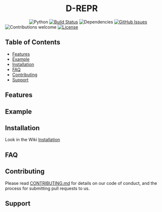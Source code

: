 <h1 align="center">D-REPR</h1>

&nbsp;&nbsp;&nbsp;&nbsp;&nbsp;&nbsp;&nbsp;&nbsp;&nbsp;&nbsp;&nbsp;&nbsp;&nbsp;&nbsp;&nbsp;&nbsp;&nbsp;&nbsp;&nbsp;
![Python](https://img.shields.io/badge/python-v3.6+-blue.svg)
[![Build Status](https://travis-ci.org/usc-isi-i2/d-repr.svg?branch=master)](https://travis-ci.org/usc-isi-i2/d-repr)
![Dependencies](https://img.shields.io/badge/dependencies-up%20to%20date-brightgreen.svg)
[![GitHub Issues](https://img.shields.io/github/issues/usc-isi-i2/d-repr.svg)](https://github.com/usc-isi-i2/d-repr/issues)
![Contributions welcome](https://img.shields.io/badge/contributions-welcome-orange.svg)
[![License](https://img.shields.io/badge/license-MIT-blue.svg)](https://opensource.org/licenses/MIT)


## Table of Contents
- [Features](#features)
- [Example](#example)
- [Installation](#installation)
- [FAQ](#faq)
- [Contributing](#contributing)
- [Support](#support)

## Features

## Example

## Installation

Look in the Wiki [Installation](https://github.com/usc-isi-i2/d-repr/wiki/Installation)

## FAQ

## Contributing

Please read [CONTRIBUTING.md](https://github.com/usc-isi-i2/d-repr/blob/master/CONTRIBUTING.md) for details on our code of conduct, and the process for submitting pull requests to us.

## Support
